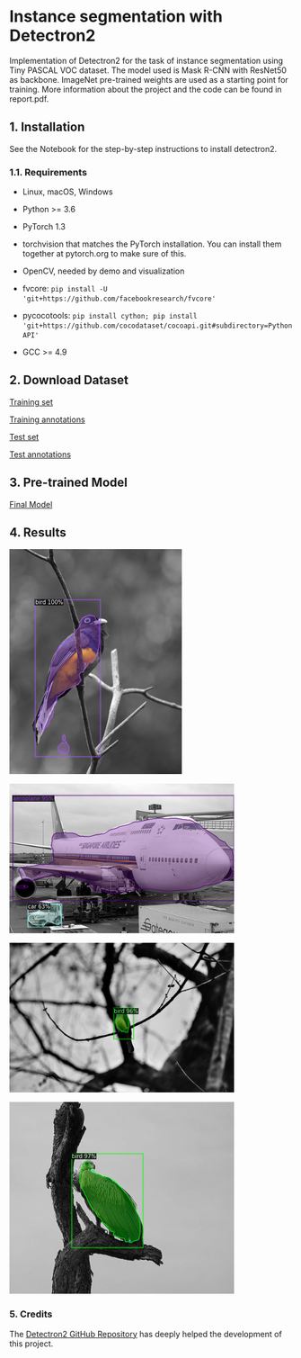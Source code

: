 # Instance segmentation with Detectron2

Implementation of Detectron2 for the task of instance segmentation using Tiny PASCAL VOC dataset. The model used is Mask R-CNN with ResNet50 as backbone. ImageNet pre-trained weights are used as a starting point for training. More information about the project and the code can be found in report.pdf.

## 1. Installation

See the Notebook for the step-by-step instructions to install detectron2.

### 1.1. Requirements

- Linux, macOS, Windows

- Python >= 3.6

- PyTorch 1.3

- torchvision that matches the PyTorch installation. You can install them together at pytorch.org to make sure of this.

- OpenCV, needed by demo and visualization

- fvcore: ```pip install -U 'git+https://github.com/facebookresearch/fvcore'```

- pycocotools: ```pip install cython; pip install 'git+https://github.com/cocodataset/cocoapi.git#subdirectory=PythonAPI'```

- GCC >= 4.9

## 2. Download Dataset

[Training set](https://drive.google.com/open?id=1De1LwcyS4Bv4jMUDP7FwTk3Mlvz4UZVY)

[Training annotations](https://drive.google.com/open?id=1PJlwiTwjOvTeoco58o137qCNhL20eZ2U)

[Test set](https://drive.google.com/open?id=1vrDyKus2H7XsLJ78f_g6XKK3YvF9ZVyZ)

[Test annotations](https://drive.google.com/open?id=1aLxbdYZXIE3PHcqA_Df-odnE8IPnneyD)

## 3. Pre-trained Model

[Final Model](https://drive.google.com/open?id=1wXp5LAxRCytpSk5JBe3lzdIG5mQ3gk_5)

## 4. Results

![Test Image](https://github.com/AlessandroSaviolo/CS_IOC5008_0845086_HW4/blob/master/results/result1.png)

![Test Image](https://github.com/AlessandroSaviolo/CS_IOC5008_0845086_HW4/blob/master/results/result2.png)

![Test Image](https://github.com/AlessandroSaviolo/CS_IOC5008_0845086_HW4/blob/master/results/result3.png)

![Test Image](https://github.com/AlessandroSaviolo/CS_IOC5008_0845086_HW4/blob/master/results/result4.png)

### 5. Credits

The [Detectron2 GitHub Repository](https://github.com/facebookresearch/detectron2) has deeply helped the development of this project.
